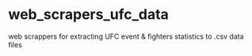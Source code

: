 # web_scrapers_ufc_data
web scrappers for extracting UFC event &amp; fighters statistics to .csv data files
